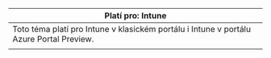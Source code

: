 |Platí pro: Intune |
|--|
|Toto téma platí pro Intune v klasickém portálu i Intune v portálu Azure Portal Preview.|
| |
